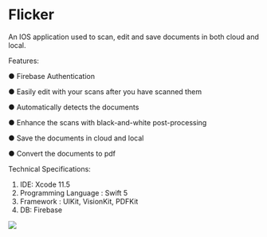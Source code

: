 # Flicker


An IOS application used to scan, edit and save documents in both cloud and local.

Features:

● Firebase Authentication

● Easily edit with your scans after you have scanned them

● Automatically detects the documents

● Enhance the scans with black-and-white post-processing

● Save the documents in cloud and local

● Convert the documents to pdf

Technical Specifications:
1. IDE: Xcode 11.5
2. Programming Language : Swift 5
3. Framework : UIKit, VisionKit, PDFKit
4. DB: Firebase


![](LoginGif.gif)
